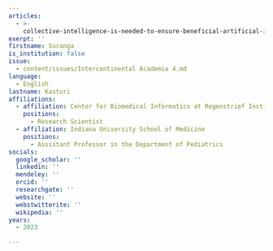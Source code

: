 ```yaml
---
articles:
  - >-
    collective-intelligence-is-needed-to-ensure-beneficial-artificial-intelligence
exerpt: ''
firstname: Suranga
is_institution: false
issue:
  - content/issues/Intercontinental Academia 4.md
language:
  - English
lastname: Kasturi
affiliations:
  - affiliation: Center for Biomedical Informatics at Regenstrief Institute
    positions:
      - Research Scientist
  - affiliation: Indiana University School of Medicine
    positions:
      - Assistant Professor in the Department of Pediatrics
socials:
  google_scholar: ''
  linkedin: ''
  mendeley: ''
  orcid: ''
  researchgate: ''
  website: ''
  webstwitterite: ''
  wikipedia: ''
years:
  - 2023

---
```

